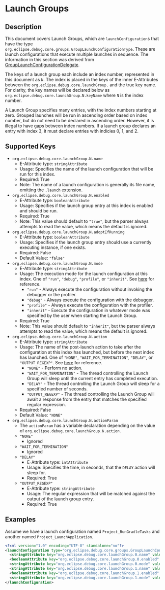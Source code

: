# Launch Groups
## Description
This document covers Launch Groups, which are `launchConfiguration`s that have the type `org.eclipse.debug.core.groups.GroupLaunchConfigurationType`.
These are launch configurations that execute multiple launches in sequence.
The information in this section was derived from [GroupLaunchConfigurationDelegate](https://github.com/eclipse-platform/eclipse.platform/blob/master/debug/org.eclipse.debug.core/core/org/eclipse/debug/internal/core/groups/GroupLaunchConfigurationDelegate.java).

The keys of a launch group each include an index number, represented in this document as `N`. The index is placed in the keys of the inner E-Attributes between the `org.eclipse.debug.core.launchGroup.` and the true key name.
For clarity, the key names will be declared below as `org.eclipse.debug.core.launchGroup.N.keyName` where `N` is the index number.

A Launch Group specifies many entries, with the index numbers starting at zero. Grouped launches will be run in ascending order based on index number, but do not need to be declared in ascending order. However, it is illegal to have gaps between index numbers. If a launch group declares an entry with index 3,
it must declare entries with indicies 0, 1, and 2.

## Supported Keys
* `org.eclipse.debug.core.launchGroup.N.name`
  * E-Attribute type: `stringAttribute`
  * Usage: Specifies the name of the launch configuration that will be run for this index.
  * Required: True
  * Note: The name of a launch configuration is generally its file name, omitting the `.launch` extension.
* `org.eclipse.debug.core.launchGroup.N.enabled`
  * E-Attribute type: `booleanAttribute`
  * Usage: Specifies if the launch group entry at this index is enabled and should be run.
  * Required: True
  * Note: This value should default to `"true"`, but the parser always attempts to read the value, which means the default is ignored.
* `org.eclipse.debug.core.launchGroup.N.adoptIfRunning`
  * E-Attribute type: `booleanAttribute`
  * Usage: Specifies if the launch group entry should use a currently executing instance, if one exists.
  * Required: False
  * Default Value: `"false"`
* `org.eclipse.debug.core.launchGroup.N.mode`
  * E-Attribute type: `stringAttribute`
  * Usage: The execution mode for the launch configuration at this index. One of `"run"`, `"debug"`, `"profile"`, or `"inherit"`. See [here](https://github.com/eclipse-platform/eclipse.platform/blob/master/debug/org.eclipse.debug.core/core/org/eclipse/debug/core/ILaunchManager.java) for reference.
    * `"run"` - Always execute the configuration without invoking the debugger or the profiler.
    * `"debug"` - Always execute the configuration with the debugger.
    * `"profile"` - Always execute the configuration with the profiler.
    * `"inherit"` - Execute the configuration in whatever mode was specified by the user when starting the Launch Group.
  * Required: True
  * Note: This value should default to `"inherit"`, but the parser always attempts to read the value, which means the default is ignored.
* `org.eclipse.debug.core.launchGroup.N.action`
  * E-Attribute type: `stringAttribute`
  * Usage: The name of the post-launch action to take after the configuration at this index has launched, but before the next index has launched. One of `"NONE"`, `"WAIT_FOR_TERMINATION"`, `"DELAY"`, or `"OUTPUT_REGEXP"`. See [here](https://github.com/eclipse-platform/eclipse.platform/blob/master/debug/org.eclipse.debug.core/core/org/eclipse/debug/internal/core/groups/GroupLaunchConfigurationDelegate.java#L203) for reference.
    * `"NONE"` - Perform no action.
    * `"WAIT_FOR_TERMINATION"` - The thread controlling the Launch Group will sleep until the current entry has completed execution.
    * `"DELAY"` - The thread controlling the Launch Group will sleep for a specified number of seconds.
    * `"OUTPUT_REGEXP"` - The thread controlling the Launch Group will await a response from the entry that matches the specified regular expression.
  * Required: False
  * Default Value: `"NONE"`
* `org.eclipse.debug.core.launchGroup.N.actionParam`
  * The `actionParam` has a variable declaration depending on the value of `org.eclipse.debug.core.launchGroup.N.action`.
  * `"NONE"`
    * Ignored
  * `"WAIT_FOR_TERMINATION"`
    * Ignored
  * `"DELAY"`
    * E-Attribute type: `intAttribute`
    * Usage: Specifies the time, in seconds, that the `DELAY` action will sleep for.
    * Required: True
  * `"OUTPUT_REGEXP"`
    * E-Attribute type: `stringAttribute`
    * Usage: The regular expression that will be matched against the output of the launch group entry.
    * Required: True
## Examples
Assume we have a launch configuration named `Project_RunGradleTasks` and another named `Project_LaunchApplication`.
```xml
<?xml version="1.0" encoding="UTF-8" standalone="no"?>
<launchConfiguration type="org.eclipse.debug.core.groups.GroupLaunchConfigurationType">
  <stringAttribute key="org.eclipse.debug.core.launchGroup.0.name" value="Project_RunGradleTasks"/>
  <booleanAttribute key="org.eclipse.debug.core.launchGroup.0.enabled" value="true"/>
  <stringAttribute key="org.eclipse.debug.core.launchGroup.0.mode" value="run"/>
  <stringAttribute key="org.eclipse.debug.core.launchGroup.1.name" value="Project_LaunchApplication"/>
  <booleanAttribute key="org.eclipse.debug.core.launchGroup.1.enabled" value="true"/>
  <stringAttribute key="org.eclipse.debug.core.launchGroup.1.mode" value="inherit"/>
</launchConfiguration>
```